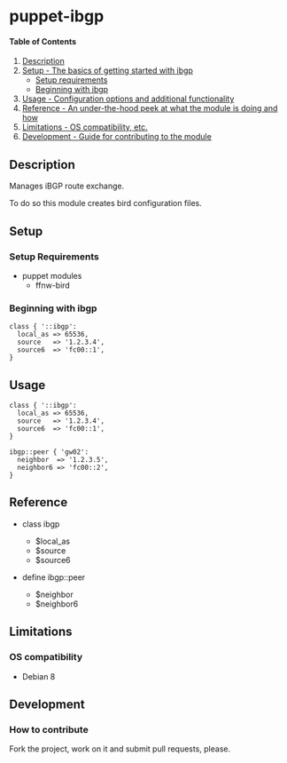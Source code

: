 # puppet-ibgp

#### Table of Contents

1. [Description](#description)
1. [Setup - The basics of getting started with ibgp](#setup)
    * [Setup requirements](#setup-requirements)
    * [Beginning with ibgp](#beginning-with-ibgp)
1. [Usage - Configuration options and additional functionality](#usage)
1. [Reference - An under-the-hood peek at what the module is doing and how](#reference)
1. [Limitations - OS compatibility, etc.](#limitations)
1. [Development - Guide for contributing to the module](#development)

## Description

Manages iBGP route exchange.

To do so this module creates bird configuration files.

## Setup

### Setup Requirements

* puppet modules
  * ffnw-bird

### Beginning with ibgp

```puppet
class { '::ibgp':
  local_as => 65536,
  source   => '1.2.3.4',
  source6  => 'fc00::1',
}
```

## Usage

```puppet
class { '::ibgp':
  local_as => 65536,
  source   => '1.2.3.4',
  source6  => 'fc00::1',
}

ibgp::peer { 'gw02':
  neighbor  => '1.2.3.5',
  neighbor6 => 'fc00::2',
}
```

## Reference

* class ibgp
  * $local\_as
  * $source
  * $source6

* define ibgp::peer
  * $neighbor
  * $neighbor6

## Limitations

### OS compatibility
* Debian 8

## Development

### How to contribute
Fork the project, work on it and submit pull requests, please.


